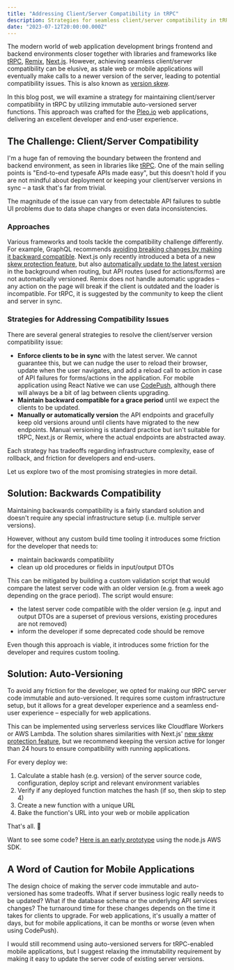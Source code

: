 ```yaml
---
title: "Addressing Client/Server Compatibility in tRPC"
description: Strategies for seamless client/server compatibility in tRPC, empowering developers to overcome version skew and deliver exceptional user experiences.
date: "2023-07-12T20:00:00.000Z"
---
```


The modern world of web application development brings frontend and backend environments closer together with libraries and frameworks like [tRPC](https://trpc.io/), [Remix](https://remix.run/), [Next.js](https://vercel.com/solutions/nextjs). However, achieving seamless client/server compatibility can be elusive, as stale web or mobile applications will eventually make calls to a newer version of the server, leading to potential compatibility issues. This is also known as [version skew](https://www.industrialempathy.com/posts/version-skew/).

In this blog post, we will examine a strategy for maintaining client/server compatibility in tRPC by utilizing immutable auto-versioned server functions. This approach was crafted for the [Pleo.io](https://www.pleo.io/) web applications, delivering an excellent developer and end-user experience.

## The Challenge: Client/Server Compatibility

I'm a huge fan of removing the boundary between the frontend and backend environment, as seen in libraries like [tRPC](https://trpc.io/). One of the main selling points is "End-to-end typesafe APIs made easy", but this doesn't hold if you are not mindful about deployment or keeping your client/server versions in sync – a task that's far from trivial.

The magnitude of the issue can vary from detectable API failures to subtle UI problems due to data shape changes or even data inconsistencies.

### Approaches

Various frameworks and tools tackle the compatibility challenge differently. For example, GraphQL recommends [avoiding breaking changes by making it backward compatible](https://graphql.org/learn/best-practices/#versioning). Next.js only recently introduced a beta of a new [skew protection feature](https://vercel.com/blog/version-skew-protection), but also [automatically update to the latest version](https://nextjs.org/docs/deployment#automatic-updates) in the background when routing, but API routes (used for actions/forms) are not automatically versioned. Remix does not handle automatic upgrades – any action on the page will break if the client is outdated and the loader is incompatible. For tRPC, it is suggested by the community to keep the client and server in sync.


### Strategies for Addressing Compatibility Issues

There are several general strategies to resolve the client/server version compatibility issue:

- **Enforce clients to be in sync** with the latest server. We cannot guarantee this, but we can nudge the user to reload their browser, update when the user navigates, and add a reload call to action in case of API failures for forms/actions in the application. For mobile application using React Native we can use [CodePush](https://github.com/microsoft/react-native-code-push), although there will always be a bit of lag between clients upgrading.
- **Maintain backward compatible for a grace period** until we expect the clients to be updated.
- **Manually or automatically version** the API endpoints and gracefully keep old versions around until clients have migrated to the new endpoints. Manual versioning is standard practice but isn't suitable for tRPC, Next.js or Remix, where the actual endpoints are abstracted away.

Each strategy has tradeoffs regarding infrastructure complexity, ease of rollback, and friction for developers and end-users.

Let us explore two of the most promising strategies in more detail.

## Solution: Backwards Compatibility

Maintaining backwards compatibility is a fairly standard solution and doesn't require any special infrastructure setup (i.e. multiple server versions).

However, without any custom build time tooling it introduces some friction for the developer that needs to:
- maintain backwards compatibility
- clean up old procedures or fields in input/output DTOs

This can be mitigated by building a custom validation script that would compare the latest server code with an older version (e.g. from a week ago depending on the grace period). The script would ensure:
- the latest server code compatible with the older version (e.g. input and output DTOs are a superset of previous versions, existing procedures are not removed)
- inform the developer if some deprecated code should be remove

Even though this approach is viable, it introduces some friction for the developer and requires custom tooling. 

## Solution: Auto-Versioning

To avoid any friction for the developer, we opted for making our tRPC server code immutable and auto-versioned. It requires some custom infrastructure setup, but it allows for a great developer experience and a seamless end-user experience – especially for web applications.

This can be implemented using serverless services like Cloudflare Workers or AWS Lambda. The solution shares similarities with Next.js' [new skew protection feature](https://vercel.com/blog/version-skew-protection), but we recommend keeping the version active for longer than 24 hours to ensure compatibility with running applications.

For every deploy we:
1) Calculate a stable hash (e.g. version) of the server source code, configuration, deploy script and relevant environment variables
2) Verify if any deployed function matches the hash (if so, then skip to step 4)
3) Create a new function with a unique URL
4) Bake the function's URL into your web or mobile application

That's all. 🥂

Want to see some code? [Here is an early prototype](https://github.com/skovhus/auto-versioned-trpc-aws-lambda) using the node.js AWS SDK.

## A Word of Caution for Mobile Applications

The design choice of making the server code immutable and auto-versioned has some tradeoffs. What if server business logic really needs to be updated? What if the database schema or the underlying API services changes? The turnaround time for these changes depends on the time it takes for clients to upgrade. For web applications, it's usually a matter of days, but for mobile applications, it can be months or worse (even when using CodePush).

I would still recommend using auto-versioned servers for tRPC-enabled mobile applications, but I suggest relaxing the immutability requirement by making it easy to update the server code of existing server versions. 
